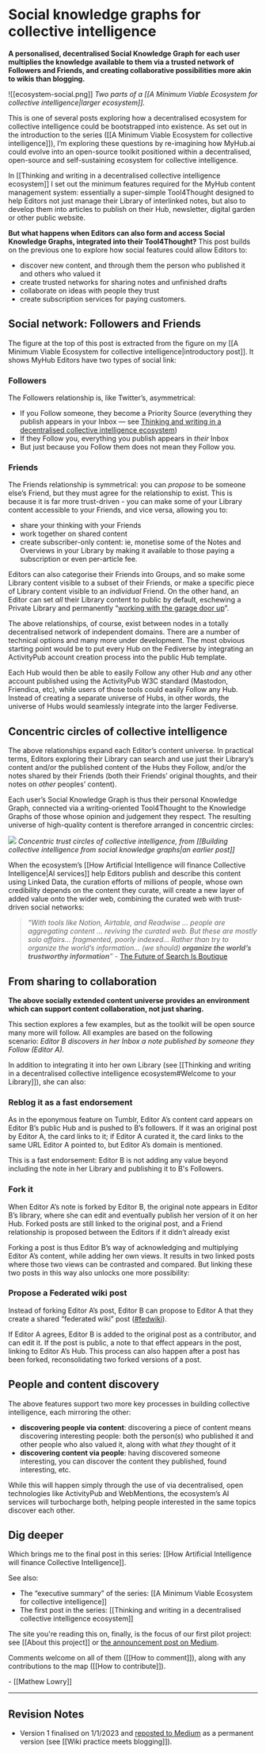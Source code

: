 # Social knowledge graphs for collective intelligence

**A personalised, decentralised Social Knowledge Graph for each user multiplies the knowledge available to them via a trusted network of Followers and Friends, and creating collaborative possibilities more akin to wikis than blogging.**

![[ecosystem-social.png]]
*Two parts of a [[A Minimum Viable Ecosystem for collective intelligence|larger ecosystem]].*

This is one of several posts exploring how a decentralised ecosystem for collective intelligence could be bootstrapped into existence. As set out in the introduction to the series ([[A Minimum Viable Ecosystem for collective intelligence]]), I’m exploring these questions by re-imagining how MyHub.ai could evolve into an open-source toolkit positioned within a decentralised, open-source and self-sustaining ecosystem for collective intelligence.

In [[Thinking and writing in a decentralised collective intelligence ecosystem]] I set out the minimum features required for the MyHub content management system: essentially a super-simple Tool4Thought designed to help Editors not just manage their Library of interlinked notes, but also to develop them into articles to publish on their Hub, newsletter, digital garden or other public website.

**But what happens when Editors can also form and access Social Knowledge Graphs, integrated into their Tool4Thought?** This post builds on the previous one to explore how social features could allow Editors to:

- discover new content, and through them the person who published it and others who valued it
- create trusted networks for sharing notes and unfinished drafts
- collaborate on ideas with people they trust
- create subscription services for paying customers.

## Social network: Followers and Friends

The figure at the top of this post is extracted from the figure on my [[A Minimum Viable Ecosystem for collective intelligence|introductory post]]. It shows MyHub Editors have two types of social link:

### Followers

The Followers relationship is, like Twitter’s, asymmetrical:

- If you Follow someone, they become a Priority Source (everything they publish appears in your Inbox — see [Thinking and writing in a decentralised collective intelligence ecosystem](https://mathewlowry.medium.com/thinking-and-writing-in-a-decentralised-collective-intelligence-ecosystem-16dd2b1893cc))
- If they Follow you, everything you publish appears in _their_ Inbox
- But just because you Follow them does not mean they Follow you.

### Friends

The Friends relationship is symmetrical: you can _propose_ to be someone else’s Friend, but they must agree for the relationship to exist. This is because it is far more trust-driven - you can make some of your Library content accessible to your Friends, and vice versa, allowing you to:

- share your thinking with your Friends
- work together on shared content
- create subscriber-only content: ie, monetise some of the Notes and Overviews in your Library by making it available to those paying a subscription or even per-article fee.

Editors can also categorise their Friends into Groups, and so make some Library content visible to a subset of their Friends, or make a specific piece of Library content visible to an _individual_ Friend. On the other hand, an Editor can set _all_ their Library content to public by default, eschewing a Private Library and permanently “[working with the garage door up](https://notes.andymatuschak.org/z21cgR9K3UcQ5a7yPsj2RUim3oM2TzdBByZu)”.

The above relationships, of course, exist between nodes in a totally decentralised network of independent domains. There are a number of technical options and many more under development. The most obvious starting point would be to put every Hub on the Fediverse by integrating an ActivityPub account creation process into the public Hub template.

Each Hub would then be able to easily Follow any other Hub _and_ any other account published using the ActivityPub W3C standard (Mastodon, Friendica, etc), while users of those tools could easily Follow any Hub. Instead of creating a separate universe of Hubs, in other words, the universe of Hubs would seamlessly integrate into the larger Fediverse.

## Concentric circles of collective intelligence

The above relationships expand each Editor’s content universe. In practical terms, Editors exploring their Library can search and use just their Library’s content and/or the published content of the Hubs they Follow, and/or the notes shared by their Friends (both their Friends’ original thoughts, and their notes on _other_ peoples’ content).

Each user’s Social Knowledge Graph is thus their personal Knowledge Graph, connected via a writing-oriented Tool4Thought to the Knowledge Graphs of those whose opinion and judgement they respect. The resulting universe of high-quality content is therefore arranged in concentric circles:

![](https://miro.medium.com/max/1400/1*W17MEjrEkzTY2rGpb4GBFw.png)
_Concentric trust circles of collective intelligence, from [[Building collective intelligence from social knowledge graphs|an earlier post]]_

When the ecosystem’s [[How Artificial Intelligence will finance Collective Intelligence|AI services]] help Editors publish and describe this content using Linked Data, the curation efforts of millions of people, whose own credibility depends on the content they curate, will create a new layer of added value onto the wider web, combining the curated web with trust-driven social networks:

>*“With tools like Notion, Airtable, and Readwise … people are aggregating content … reviving the curated web. But these are mostly solo affairs… fragmented, poorly indexed… Rather than try to organize the world’s information… (we should) **organize the world’s trustworthy information**”* - [The Future of Search Is Boutique](https://future.com/the-future-of-search-is-boutique/?mkt_tok=MzgyLUpaQi03OTgAAAGEPjuppI8L9CFq6RP-_zW0-4q9gO5twAjQgJaGvO8w3JN5przTVmD6cB9fPqr-pntXtjB0TQKjq-cAOk-x4i7A2wzo5cf7REpCVeJfqLfE8wmg)

## From sharing to collaboration

**The above socially extended content universe provides an environment which can support content collaboration, not just sharing.**

This section explores a few examples, but as the toolkit will be open source many more will follow. All examples are based on the following scenario: _Editor B discovers in her Inbox a note published by someone they Follow (Editor A)._ 

In addition to integrating it into her own Library (see [[Thinking and writing in a decentralised collective intelligence ecosystem#Welcome to your Library]]), she can also:

### Reblog it as a fast endorsement

As in the eponymous feature on Tumblr, Editor A’s content card appears on Editor B’s public Hub and is pushed to B’s followers. If it was an original post by Editor A, the card links to it; if Editor A curated it, the card links to the same URL Editor A pointed to, but Editor A’s domain is mentioned.

This is a fast endorsement: Editor B is not adding any value beyond including the note in her Library and publishing it to B's Followers.

### Fork it

When Editor A’s note is forked by Editor B, the original note appears in Editor B’s library, where she can edit and eventually publish her version of it on her Hub. Forked posts are still linked to the original post, and a Friend relationship is proposed between the Editors if it didn’t already exist

Forking a post is thus Editor B’s way of acknowledging and multiplying Editor A’s content, while adding her own views. It results in two linked posts where those two views can be contrasted and compared. But linking these two posts in this way also unlocks one more possibility:

### Propose a Federated wiki post

Instead of forking Editor A’s post, Editor B can propose to Editor A that they create a shared “federated wiki” post ([#fedwiki](https://myhub.ai/@mathewlowry/?quality=all&tags=fedwiki&timeframe=anytime&types=like&types=do&types=think)).

If Editor A agrees, Editor B is added to the original post as a contributor, and can edit it. If the post is public, a note to that effect appears in the post, linking to Editor A’s Hub. This process can also happen after a post has been forked, reconsolidating two forked versions of a post.

## People and content discovery

The above features support two more key processes in building collective intelligence, each mirroring the other:

- **discovering people via content**: discovering a piece of content means discovering interesting people: both the person(s) who published it and other people who also valued it, along with what _they_ thought of it
- **discovering content via people**: having discovered someone interesting, you can discover the content they published, found interesting, etc.

While this will happen simply through the use of via decentralised, open technologies like ActivityPub and WebMentions, the ecosystem’s AI services will turbocharge both, helping people interested in the same topics discover each other.

## Dig deeper

Which brings me to the final post in this series: [[How Artificial Intelligence will finance Collective Intelligence]]. 

See also:

- The “executive summary” of the series: [[A Minimum Viable Ecosystem for collective intelligence]]
- The first post in the series: [[Thinking and writing in a decentralised collective intelligence ecosystem]]

The site you're reading this on, finally, is the focus of our first pilot project: see [[About this project]] or [the announcement post on Medium](https://mathewlowry.medium.com/mapping-tools4thought-using-collective-intelligence-tools-9b5cd00a6309).

Comments welcome on all of them ([[How to comment]]), along with any contributions to the map ([[How to contribute]]).

  \- [[Mathew Lowry]]
  
---

## Revision Notes

* Version 1 finalised on 1/1/2023 and [reposted to Medium](https://mathewlowry.medium.com/social-knowledge-graphs-for-collective-intelligence-75c436889320) as a permanent version (see [[Wiki practice meets blogging]]).
